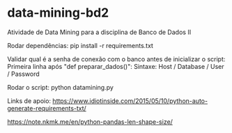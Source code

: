 # data-mining-bd2
Atividade de Data Mining para a disciplina de Banco de Dados II

Rodar dependências:
pip install -r requirements.txt

Validar qual é a senha de conexão com o banco antes de inicializar o script:
Primeira linha após "def preparar_dados()":
Sintaxe:
Host / Database / User / Password

Rodar o script:
python datamining.py


Links de apoio:
https://www.idiotinside.com/2015/05/10/python-auto-generate-requirements-txt/

https://note.nkmk.me/en/python-pandas-len-shape-size/
